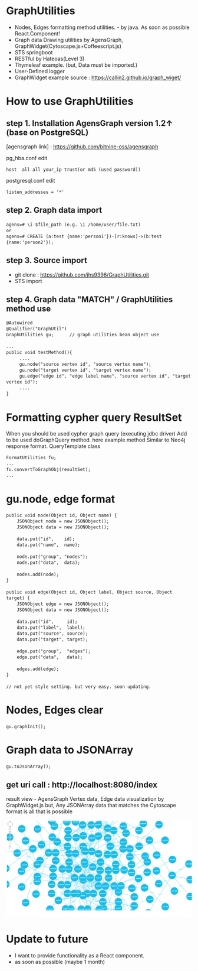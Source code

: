 # GraphUtilities
- Nodes, Edges formatting method utilities. - by java. As soon as possible React.Component!
- Graph data Drawing utilities by AgensGraph, GraphWidget(Cytoscape.js+Coffeescript.js)
- STS springboot
- RESTful by Hateoas(Level 3)
- Thymeleaf example. (but, Data must be imported.)
- User-Defined logger
- GraphWidget example source : https://callin2.github.io/graph_wiget/

# How to use GraphUtilities 
## step 1. Installation AgensGraph version 1.2↑ (base on PostgreSQL)
[agensgraph link] : https://github.com/bitnine-oss/agensgraph

pg_hba.conf edit
````
host  all all your_ip trust(or md5 (used password))
````

postgresql.conf edit
````
listen_addresses = '*'
````

## step 2. Graph data import
````
agens=# \i $file_path (e.g. \i /home/user/file.txt)
or 
agens=# CREATE (a:test {name:'person1'})-[r:knows]->(b:test {name:'person2'});
````

## step 3. Source import 
- git clone : https://github.com/jhs9396/GraphUtilities.git
- STS import

## step 4. Graph data "MATCH" / GraphUtilities method use

````
@Autowired
@Qualifier("GraphUtil")
GraphUtilities gu;      // graph utilities bean object use

...
public void testMethod(){
     ....
     gu.node("source vertex id", "source vertex name");
     gu.node("target vertex id", "target vertex name");
     gu.edge("edge id", "edge label name", "source vertex id", "target vertex id");
     ....
}
````
# Formatting cypher query ResultSet

When you should be used cypher graph query (executing jdbc driver)
Add to be used doGraphQuery method. here example method 
Similar to Neo4j response format.
QueryTemplate class
````
FormatUtilities fu;
...
fu.convertToGraphObj(resultSet);
...
````

# gu.node, edge format

````
public void node(Object id, Object name) {
	JSONObject node = new JSONObject();
	JSONObject data = new JSONObject();

	data.put("id",    id);
	data.put("name",  name);

	node.put("group", "nodes");
	node.put("data",  data);

	nodes.add(node);
}

public void edge(Object id, Object label, Object source, Object target) {
	JSONObject edge = new JSONObject();
	JSONObject data = new JSONObject();

	data.put("id",     id);
	data.put("label",  label);
	data.put("source", source);
	data.put("target", target);

	edge.put("group",  "edges");
	edge.put("data",   data);

	edges.add(edge);
}
     
// not yet style setting. but very easy. soon updating.
````

# Nodes, Edges clear

````
gu.graphInit();
````

# Graph data to JSONArray

````
gu.toJsonArray();
````

## get uri call : http://localhost:8080/index

result view - AgensGraph Vertex data, Edge data visualization by GraphWidget.js
but, Any JSONArray data that matches the Cytoscape format is all that is possible

![Alt text](src/main/resources/static/images/screenshot.png)

# Update to future
- I want to provide functionality as a React component. 
- as soon as possible (maybe 1 month)

